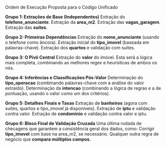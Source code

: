 Ordem de Execução Proposta para o Código Unificado

**Grupo 1: Extrações de Base (Independentes)**
Extração do **telefone_anunciante**.
Extração da **area_m2**.
Extração das **vagas_garagem**.
Extração das **suites**.

**Grupo 2: Primeiras Dependências**
Extração do **nome_anunciante** (usando o telefone como âncora).
Extração inicial do **tipo_imovel** (baseada em palavras-chave).
Extração dos **quartos** e validação com suites.

**Grupo 3: O Pivô Central**
Extração do **valor** do imóvel. Esta será a lógica mais completa, combinando as melhores regex e heurísticas de ambos os nós.

**Grupo 4: Inferências e Classificações Pós-Valor**
Determinação do **tipo_operacao** (combinando palavras-chave com a análise do valor extraído).
Determinação da **intencao** (combinando a lógica de regras e a de pontuação, usando o valor como um dos critérios).

**Grupo 5: Detalhes Finais e Taxas**
Extração de **banheiros** (agora com suites, quartos e tipo_imovel já disponíveis).
Extração de **iptu** e validação contra valor.
Extração de **condominio** e validação contra valor e iptu.

**Grupo 6: Bloco Final de Validação Cruzada**
Uma última rodada de checagens que garantem a consistência geral dos dados, como:
Corrigir **tipo_imovel** com base na area_m2, se necessário.
Qualquer outra regra de negócio que **compara múltiplos campos.**
